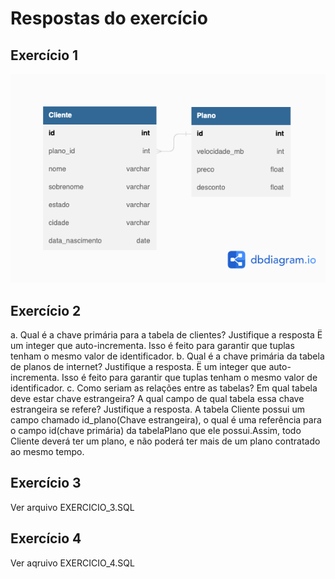 # Respostas do exercício

## Exercício 1
![alt text](https://raw.githubusercontent.com/MLjoaolaureano/SQL_DER/main/Exercicio_1.png)

## Exercício 2
a. Qual é a chave primária para a tabela de clientes? Justifique a resposta
    Ë um integer que auto-incrementa. Isso é feito para garantir que tuplas tenham o mesmo valor de identificador.
b. Qual é a chave primária da tabela de planos de internet? Justifique a resposta.
    Ë um integer que auto-incrementa. Isso é feito para garantir que tuplas tenham o mesmo valor de identificador.
c. Como seriam as relações entre as tabelas? Em qual tabela deve estar chave estrangeira? A
qual campo de qual tabela essa chave estrangeira se refere? Justifique a resposta.
    A tabela Cliente possui um campo chamado id_plano(Chave estrangeira), o qual é uma referência para o campo id(chave primária) da tabelaPlano que ele possui.Assim, todo Cliente deverá ter um plano, e não poderá ter mais de um plano contratado ao mesmo tempo.

## Exercício 3
Ver arquivo EXERCICIO_3.SQL

## Exercício 4

Ver aqruivo EXERCICIO_4.SQL